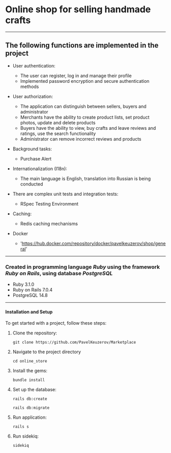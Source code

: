 # Online shop for selling handmade crafts

___

## The following functions are implemented in the project

+ User authentication:
  + The user can register, log in and manage their profile
  + Implemented password encryption and secure authentication methods

+ User authorization:
  + The application can distinguish between sellers, buyers and administrator
  + Merchants have the ability to create product lists, set product photos, update and delete products
  + Buyers have the ability to view, buy crafts and leave reviews and ratings, use the search functionality
  + Administrator can remove incorrect reviews and products

+ Background tasks:
  + Purchase Alert

+ Internationalization (I18n):
  + The main language is English, translation into Russian is being conducted

+ There are complex unit tests and integration tests:
  + RSpec Testing Environment

+ Caching:
  + Redis caching mechanisms

+ Docker
  + 'https://hub.docker.com/repository/docker/pavelkeuzerov/shop/general'
___
     
### Created in programming language ___Ruby___ using the framework ___Ruby on Rails___, using database ___PostgreSQL___

+ Ruby 3.1.0
+ Ruby on Rails 7.0.4
+ PostgreSQL 14.8
____

#### Installation and Setup

To get started with a project, follow these steps:

1. Clone the repository:
  
    `git clone https://github.com/PavelKeuzerov/Marketplace`

2. Navigate to the project directory  
 
    `cd online_store`

3. Install the gems:
  
    `bundle install`

4. Set up the database:

    `rails db:create`

    `rails db:migrate`

5. Run application:

    `rails s`


6. Run sidekiq:

   `sidekiq`

